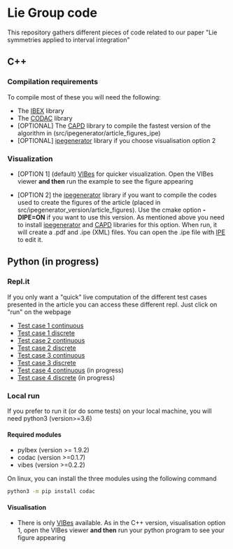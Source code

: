 # Lie Group code

This repository gathers different pieces of code related to our paper "Lie symmetries applied to interval integration" 


## C++

### Compilation requirements

To compile most of these you will need the following:
- The [IBEX](http://www.ibex-lib.org/) library
- The [CODAC](http://codac.io/) library
- [OPTIONAL] The [CAPD](http://capd.ii.uj.edu.pl/) library to compile the fastest version of the 
  algorithm in (src/ipegenerator/article_figures_ipe)
- [OPTIONAL] [ipegenerator](https://github.com/JulienDamers/ipe_generator) library if you choose 
  visualisation option 2

### Visualization
- [OPTION 1] (default)  [VIBes](https://enstabretagnerobotics.github.io/VIBES/) for quicker 
  visualization. Open the VIBes viewer **and then** run the example to see the figure appearing

- [OPTION 2] the [ipegenerator](https://github.com/JulienDamers/ipe_generator) library if you 
  want to compile the codes used to create the figures of the article  (placed in 
  src/ipegenerator_version/article_figures). Use the cmake option __-DIPE=ON__ if you want to use 
  this 
  version. As mentioned above you need to install [ipegenerator](https://github.com/JulienDamers/ipe_generator) 
  and [CAPD](http://capd.ii.uj.edu.pl/) libraries for this  option. When run, it will create a 
  .pdf and .ipe (XML) files. You can open the .ipe file with [IPE](https://ipe.otfried.org/) to 
  edit it.


## Python (in progress)

### Repl.it

If you only want a "quick" live computation of the different test cases presented in the article 
you can access these different repl. Just click on "run" on the webpage

- [Test case 1 continuous](https://replit.com/@JulienDamers/Lie-symmetries-test-case-1-continuous)
- [Test case 1 discrete](https://replit.com/@JulienDamers/Lie-symmetries-test-case-1-discrete)
- [Test case 2 continuous](https://replit.com/@JulienDamers/Lie-symmetries-test-case-2-continuous)
- [Test case 2 discrete](https://replit.com/@JulienDamers/Lie-symmetries-test-case-2-discrete)
- [Test case 3 continuous](https://replit.com/@JulienDamers/Lie-symmetries-test-case-3-continuous)
- [Test case 3 discrete](https://replit.com/@JulienDamers/Lie-symmetries-test-case-3-discrete)
- [Test case 4 continuous]() (in progress)
- [Test case 4 discrete]() (in progress)


### Local run

If you prefer to run it (or do some tests) on your local machine, you will need python3 
(version>=3.6)


#### Required modules

- pyIbex (version >= 1.9.2)
- codac (version >=0.1.7)
- vibes (version >=0.2.2)

On linux, you can install the three modules using the following command
```sh
python3 -m pip install codac
```

#### Visualisation

- There is only [VIBes](https://enstabretagnerobotics.github.io/VIBES/) available. As in the C++ 
  version, visualisation option 1, open the VIBes viewer **and then** run your python program to see
  your figure appearing
